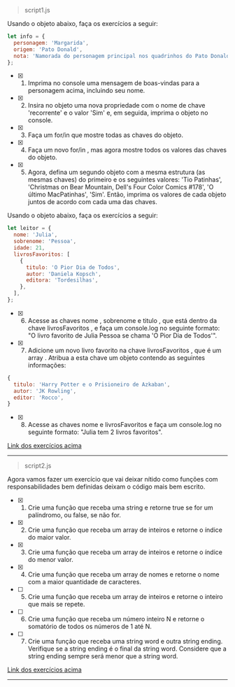> script1.js

Usando o objeto abaixo, faça os exercícios a seguir:

```js
let info = {
  personagem: 'Margarida',
  origem: 'Pato Donald',
  nota: 'Namorada do personagem principal nos quadrinhos do Pato Donald',
};
```

- [X] 1. Imprima no console uma mensagem de boas-vindas para a personagem acima, incluindo seu nome.

- [X] 2. Insira no objeto uma nova propriedade com o nome de chave 'recorrente' e o valor 'Sim' e, em seguida, imprima o objeto no console.

- [X] 3. Faça um for/in que mostre todas as chaves do objeto.

- [X] 4. Faça um novo for/in , mas agora mostre todos os valores das chaves do objeto.

- [X] 5. Agora, defina um segundo objeto com a mesma estrutura (as mesmas chaves) do primeiro e os seguintes valores: 'Tio Patinhas', 'Christmas on Bear Mountain, Dell's Four Color Comics #178', 'O último MacPatinhas', 'Sim'. Então, imprima os valores de cada objeto juntos de acordo com cada uma das chaves.



Usando o objeto abaixo, faça os exercícios a seguir:
```js
let leitor = {
  nome: 'Julia',
  sobrenome: 'Pessoa',
  idade: 21,
  livrosFavoritos: [
    {
      titulo: 'O Pior Dia de Todos',
      autor: 'Daniela Kopsch',
      editora: 'Tordesilhas',
    },
  ],
};
```

- [X] 6. Acesse as chaves nome , sobrenome e titulo , que está dentro da chave livrosFavoritos , e faça um console.log no seguinte formato: "O livro favorito de Julia Pessoa se chama 'O Pior Dia de Todos'".

- [X] 7. Adicione um novo livro favorito na chave livrosFavoritos , que é um array . Atribua a esta chave um objeto contendo as seguintes informações:

```js
{
  titulo: 'Harry Potter e o Prisioneiro de Azkaban',
  autor: 'JK Rowling',
  editor: 'Rocco',
}
```

- [X] 8. Acesse as chaves nome e livrosFavoritos e faça um console.log no seguinte formato: "Julia tem 2 livros favoritos".

[Link dos exercícios acima](https://github.com/leonardoVogel/trybe-exercicios/blob/main/01_fundamentos/b04_introducao-a-javascript-e-logica-de-programacao/d04_javascript-objetos-e-funcoes/script1.js)

---

> script2.js

Agora vamos fazer um exercício que vai deixar nítido como funções com responsabilidades bem definidas deixam o código mais bem escrito.

- [X] 1. Crie uma função que receba uma string e retorne true se for um palíndromo, ou false, se não for.

- [X] 2. Crie uma função que receba um array de inteiros e retorne o índice do maior valor.

- [X] 3. Crie uma função que receba um array de inteiros e retorne o índice do menor valor.

- [X] 4. Crie uma função que receba um array de nomes e retorne o nome com a maior quantidade de caracteres.

- [ ] 5. Crie uma função que receba um array de inteiros e retorne o inteiro que mais se repete.

- [ ] 6. Crie uma função que receba um número inteiro N e retorne o somatório de todos os números de 1 até N.

- [ ] 7. Crie uma função que receba uma string word e outra string ending. Verifique se a string ending é o final da string word. Considere que a string ending sempre será menor que a string word.

[Link dos exercícios acima](https://github.com/leonardoVogel/trybe-exercicios/blob/main/01_fundamentos/b04_introducao-a-javascript-e-logica-de-programacao/d04_javascript-objetos-e-funcoes/script2.js)

---

